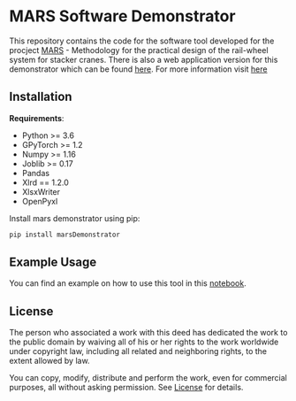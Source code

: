 # MARS Software Demonstrator

This repository contains the code for the software tool developed for the procject <a href="https://www.mw.tum.de/en/fml/research/current-research-projects/mars-methodology-for-the-practical-design-of-the-wheel-rail-system-for-stacker-cranes/">MARS</a> - Methodology for the practical design of the rail-wheel system for stacker cranes. There is also a web application version for this demonstrator which can be found <a href="http://mars-softwaredemonstrator.de">here</a>. For more information visit <a href="http://mars-softwaredemonstrator.de/about/">here</a>


## Installation

**Requirements**:
- Python >= 3.6
- GPyTorch >= 1.2
- Numpy >= 1.16
- Joblib >= 0.17
- Pandas
- Xlrd == 1.2.0
- XlsxWriter
- OpenPyxl

Install mars demonstrator using pip:

```bash
pip install marsDemonstrator
```

## Example Usage
You can find an example on how to use this tool in this <a href="https://github.com/tum-fml/marsDemonstrator/blob/master/example/example.ipynb">notebook</a>. 

## License
The person who associated a work with this deed has dedicated the work to the public domain by waiving all of his or her rights to the work worldwide under copyright law, including all related and neighboring rights, to the extent allowed by law.

You can copy, modify, distribute and perform the work, even for commercial purposes, all without asking permission. See [License](./LICENSE) for details.

